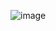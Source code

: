 ![image](https://github.com/Nastasiia21/Network-Design/assets/97028880/8e4bdd8e-ef8f-465d-9025-a42be397c9f1)
